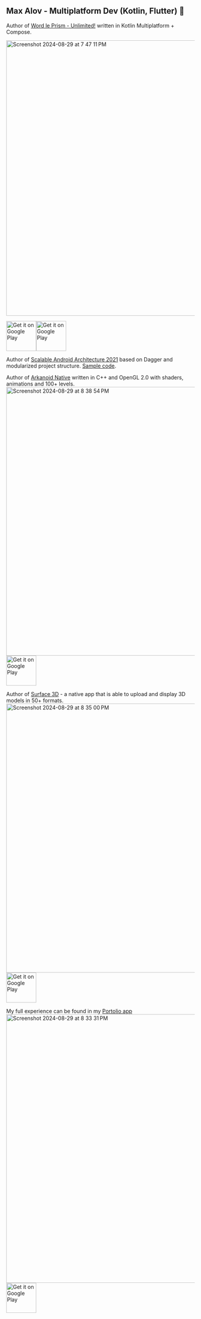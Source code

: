 ## Max Alov - Multiplatform Dev (Kotlin, Flutter) 👋

Author of [Word le Prism - Unlimited!](https://getprism.net/) written in Kotlin Multiplatform + Compose.

<img width="735" alt="Screenshot 2024-08-29 at 7 47 11 PM" src="https://github.com/user-attachments/assets/dfe8c437-a99e-4fac-b686-0d70d4f03ed3">

<a style="margin-bottom: 0;" href='https://play.google.com/store/apps/details?id=com.getprism.prism.android.release&hl=en'><img alt='Get it on Google Play' src='https://play.google.com/intl/en_us/badges/images/generic/en_badge_web_generic.png' height="80px"/></a><a style="margin-bottom: 0;" href='https://appgallery.huawei.com/app/C108349353'><img alt='Get it on Google Play' src='https://www.bodyfast.app/wp-content/uploads/2022/02/huawei-app-gallery-badge.png' height="80px"/></a>

Author of [Scalable Android Architecture 2021](https://alovmax.medium.com/scalable-android-architecture-2021-92208e95c0ad) based on Dagger and modularized project structure. [Sample code](https://github.com/orcchg/SampleAndroidArchAtScale).

Author of [Arkanoid Native](https://play.google.com/store/apps/details?id=com.orcchg.dev.maxa.arkanoid_native&hl=en) written in C++ and OpenGL 2.0 with shaders, animations and 100+ levels.
<img width="717" alt="Screenshot 2024-08-29 at 8 38 54 PM" src="https://github.com/user-attachments/assets/2a99a2a0-827e-4a2d-a7b2-889b40c54d90">
<a style="margin-bottom: 0;" href='https://play.google.com/store/apps/details?id=com.orcchg.dev.maxa.arkanoid_native&hl=en'><img alt='Get it on Google Play' src='https://play.google.com/intl/en_us/badges/images/generic/en_badge_web_generic.png' height="80px"/></a>

Author of [Surface 3D](https://play.google.com/store/apps/details?id=com.orcchg.surface3d&hl=en) - a native app that is able to upload and display 3D models in 50+ formats.
<img width="718" alt="Screenshot 2024-08-29 at 8 35 00 PM" src="https://github.com/user-attachments/assets/887d071d-cbfd-40e3-8efc-1f97121a8d24">
<a style="margin-bottom: 0;" href='https://play.google.com/store/apps/details?id=com.orcchg.surface3d&hl=en'><img alt='Get it on Google Play' src='https://play.google.com/intl/en_us/badges/images/generic/en_badge_web_generic.png' height="80px"/></a>

My full experience can be found in my [Portolio app](https://play.google.com/store/apps/details?id=com.orcchg.portfolio.app&hl=en)
<img width="717" alt="Screenshot 2024-08-29 at 8 33 31 PM" src="https://github.com/user-attachments/assets/60b1af8f-e2af-4959-8254-d0dcd6e59be5">
<a style="margin-bottom: 0;" href='https://play.google.com/store/apps/details?id=com.orcchg.portfolio.app&hl=en'><img alt='Get it on Google Play' src='https://play.google.com/intl/en_us/badges/images/generic/en_badge_web_generic.png' height="80px"/></a>

<!--
**orcchg/orcchg** is a ✨ _special_ ✨ repository because its `README.md` (this file) appears on your GitHub profile.

Here are some ideas to get you started:

- 🔭 I’m currently working on ...
- 🌱 I’m currently learning ...
- 👯 I’m looking to collaborate on ...
- 🤔 I’m looking for help with ...
- 💬 Ask me about ...
- 📫 How to reach me: ...
- 😄 Pronouns: ...
- ⚡ Fun fact: ...
-->

